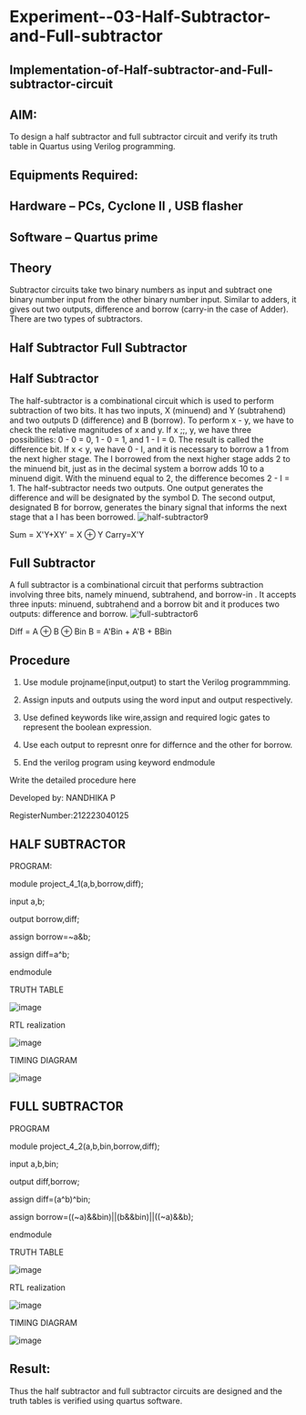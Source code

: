 # Experiment--03-Half-Subtractor-and-Full-subtractor
## Implementation-of-Half-subtractor-and-Full-subtractor-circuit
## AIM:
To design a half subtractor and full subtractor circuit and verify its truth table in Quartus using Verilog programming.

## Equipments Required:
## Hardware – PCs, Cyclone II , USB flasher
## Software – Quartus prime
## Theory
Subtractor circuits take two binary numbers as input and subtract one binary number input from the other binary number input. Similar to adders, it gives out two outputs, difference and borrow (carry-in the case of Adder). There are two types of subtractors.

## Half Subtractor Full Subtractor

## Half Subtractor
The half-subtractor is a combinational circuit which is used to perform subtraction of two bits. It has two inputs, X (minuend) and Y (subtrahend) and two outputs D (difference) and B (borrow). To perform x - y, we have to check the relative magnitudes of x and y. If x ;;, y, we have three possibilities: 0 - 0 = 0, 1 - 0 = 1, and 1 - I = 0. The result is called the difference bit. If x < y, we have 0 - I, and it is necessary to borrow a 1 from the next higher stage. The I borrowed from the next higher stage adds 2 to the minuend bit, just as in the decimal system a borrow adds 10 to a minuend digit. With the minuend equal to 2, the difference becomes 2 - I = 1. The half-subtractor needs two outputs. One output generates the difference and will be designated by the symbol D. The second output, designated B for borrow, generates the binary signal that informs the next stage that a I has been borrowed.
![half-subtractor9](https://user-images.githubusercontent.com/36288975/166112538-58c3bc7c-ee5d-4e6a-ac8d-8e8328efe27a.png)


Sum = X'Y+XY' = X ⊕ Y
Carry=X'Y

## Full Subtractor
A full subtractor is a combinational circuit that performs subtraction involving three bits, namely minuend, subtrahend, and borrow-in . It accepts three inputs: minuend, subtrahend and a borrow bit and it produces two outputs: difference and borrow. 
![full-subtractor6](https://user-images.githubusercontent.com/36288975/166112541-24c68359-3de8-4674-ae22-8272ffc385ed.png)


Diff = A ⊕ B ⊕ Bin B = A'Bin + A'B + BBin

## Procedure

1. Use module projname(input,output) to start the Verilog programmming.

2. Assign inputs and outputs using the word input and output respectively.

3. Use defined keywords like wire,assign and required logic gates to represent the boolean expression.

4. Use each output to represnt onre for differnce and the other for borrow.

5. End the verilog program using keyword endmodule


Write the detailed procedure here 

Developed by: NANDHIKA P

RegisterNumber:212223040125  


## HALF SUBTRACTOR

PROGRAM:

module project_4_1(a,b,borrow,diff);

input a,b;

output borrow,diff;

assign borrow=~a&b;

assign diff=a^b;

endmodule

TRUTH TABLE

![image](https://github.com/Nandhika05/Experiment--03-Half-Subtractor-and-Full-subtractor/assets/154419402/049ad616-005f-4cb6-89be-726c2db4acfc)

RTL realization

![image](https://github.com/Nandhika05/Experiment--03-Half-Subtractor-and-Full-subtractor/assets/154419402/950c2b61-7a94-46ec-ab3b-7dd845f6df84)

TIMING DIAGRAM

![image](https://github.com/Nandhika05/Experiment--03-Half-Subtractor-and-Full-subtractor/assets/154419402/f957adfa-19c8-40bc-bdb5-7b26c7c0ed5e)

## FULL SUBTRACTOR

PROGRAM

module project_4_2(a,b,bin,borrow,diff);

input a,b,bin;

output diff,borrow;

assign diff=(a^b)^bin;

assign borrow=((~a)&&bin)||(b&&bin)||((~a)&&b);

endmodule

TRUTH TABLE 

![image](https://github.com/Nandhika05/Experiment--03-Half-Subtractor-and-Full-subtractor/assets/154419402/a5241e85-013a-47df-a263-783c21026b6c)

RTL realization

![image](https://github.com/Nandhika05/Experiment--03-Half-Subtractor-and-Full-subtractor/assets/154419402/08f14ec0-7027-430a-9952-078fe2470eb5)

TIMING DIAGRAM

![image](https://github.com/Nandhika05/Experiment--03-Half-Subtractor-and-Full-subtractor/assets/154419402/bccc4130-a4cd-4934-a698-ffa7c854bf14)

## Result:
Thus the half subtractor and full subtractor circuits are designed and the truth tables is verified using quartus software.
